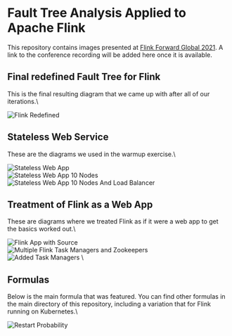 # Fault Tree Analysis Applied to Apache Flink

This repository contains images presented at [Flink Forward Global 2021](https://www.flink-forward.org/global-2021/conference-program#fault-tree-analysis-applied-to-apache-flink). 
A link to the conference recording will be added here once it is available.

## Final redefined Fault Tree for Flink
This is the final resulting diagram that we came up with after all of our iterations.\

![Flink Redefined](fault-trees/flink_app_redefined_definition.png)

## Stateless Web Service
These are the diagrams we used in the warmup exercise.\

![Stateless Web App](fault-trees/stateless_web_app_simple.png)
\
![Stateless Web App 10 Nodes](fault-trees/stateless_web_app_10_nodes.png)
\
![Stateless Web App 10 Nodes And Load Balancer](fault-trees/stateless_web_app_10_nodes_lb.png)

## Treatment of Flink as a Web App
These are diagrams where we treated Flink as if it were a web app to get the basics worked out.\

![Flink App with Source](fault-trees/flink_app_source_and_app.png)
\
![Multiple Flink Task Managers and Zookeepers](fault-trees/flink_app_two_job_managers_zk.png)
\
![Added Task Managers](fault-trees/flink_app_more_task_managers.png)
\
## Formulas

Below is the main formula that was featured. You can find other formulas in the main directory of this repository, 
including a variation that for Flink running on Kubernetes.\

![Restart Probability](restart-probability.png)